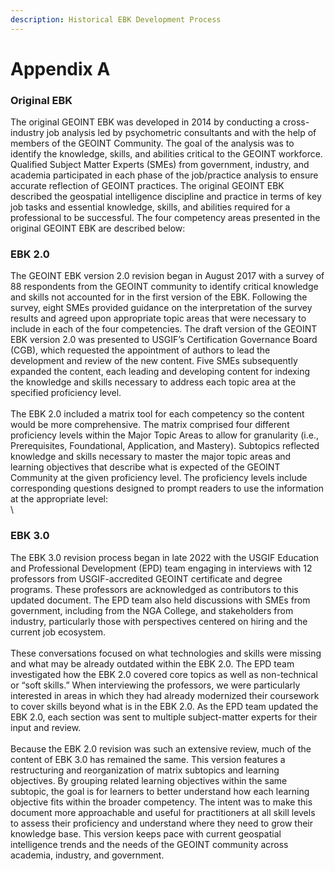 ```yaml
---
description: Historical EBK Development Process
---
```


# Appendix A



### Original EBK

The original GEOINT EBK was developed in 2014 by conducting a cross-industry job analysis led by psychometric consultants and with the help of members of the GEOINT Community. The goal of the analysis was to identify the knowledge, skills, and abilities critical to the GEOINT workforce. Qualified Subject Matter Experts (SMEs) from government, industry, and academia participated in each phase of the job/practice analysis to ensure accurate reflection of GEOINT practices. The original GEOINT EBK described the geospatial intelligence discipline and practice in terms of key job tasks and essential knowledge, skills, and abilities required for a professional to be successful. The four competency areas presented in the original GEOINT EBK are described below:



### EBK 2.0

The GEOINT EBK version 2.0 revision began in August 2017 with a survey of 88 respondents from the GEOINT community to identify critical knowledge and skills not accounted for in the first version of the EBK. Following the survey, eight SMEs provided guidance on the interpretation of the survey results and agreed upon appropriate topic areas that were necessary to include in each of the four competencies. The draft version of the GEOINT EBK version 2.0 was presented to USGIF’s Certification Governance Board (CGB), which requested the appointment of authors to lead the development and review of the new content. Five SMEs subsequently expanded the content, each leading and developing content for indexing the knowledge and skills necessary to address each topic area at the specified proficiency level.\
\
The EBK 2.0 included a matrix tool for each competency so the content would be more comprehensive. The matrix comprised four different proficiency levels within the Major Topic Areas to allow for granularity (i.e., Prerequisites, Foundational, Application, and Mastery). Subtopics reflected knowledge and skills necessary to master the major topic areas and learning objectives that describe what is expected of the GEOINT Community at the given proficiency level. The proficiency levels include corresponding questions designed to prompt readers to use the information at the appropriate level:\
\




### EBK 3.0

The EBK 3.0 revision process began in late 2022 with the USGIF Education and Professional Development (EPD) team engaging in interviews with 12 professors from USGIF-accredited GEOINT certificate and degree programs. These professors are acknowledged as contributors to this updated document. The EPD team also held discussions with SMEs from government, including from the NGA College, and stakeholders from industry, particularly those with perspectives centered on hiring and the current job ecosystem.\
\
These conversations focused on what technologies and skills were missing and what may be already outdated within the EBK 2.0. The EPD team investigated how the EBK 2.0 covered core topics as well as non-technical or “soft skills.” When interviewing the professors, we were particularly interested in areas in which they had already modernized their coursework to cover skills beyond what is in the EBK 2.0. As the EPD team updated the EBK 2.0, each section was sent to multiple subject-matter experts for their input and review.\
\
Because the EBK 2.0 revision was such an extensive review, much of the content of EBK 3.0 has remained the same. This version features a restructuring and reorganization of matrix subtopics and learning objectives. By grouping related learning objectives within the same subtopic, the goal is for learners to better understand how each learning objective fits within the broader competency. The intent was to make this document more approachable and useful for practitioners at all skill levels to assess their proficiency and understand where they need to grow their knowledge base. This version keeps pace with current geospatial intelligence trends and the needs of the GEOINT community across academia, industry, and government.



